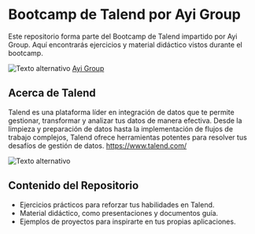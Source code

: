 # Bootcamp de Talend por Ayi Group


Este repositorio forma parte del Bootcamp de Talend impartido por Ayi Group. Aquí encontrarás ejercicios y material didáctico vistos durante el bootcamp.

![Texto alternativo](https://media.licdn.com/dms/image/D4D3DAQGTa4goejmwQg/image-scale_191_1128/0/1689788795811/ayigroup_cover?e=2147483647&v=beta&t=N-RUGMmFQmBJgE3PXaa8GSBQwb2RmHeBnVGWkP4hLug)
[Ayi Group](https://ayi.group/)

## Acerca de Talend

Talend es una plataforma líder en integración de datos que te permite gestionar, transformar y analizar tus datos de manera efectiva. Desde la limpieza y preparación de datos hasta la implementación de flujos de trabajo complejos, Talend ofrece herramientas potentes para resolver tus desafíos de gestión de datos. https://www.talend.com/


![Texto alternativo](https://res.cloudinary.com/talend/image/upload/q_auto,w_450,h_469/products/spot/diag-product-data-fabric_f4fblq.webp)

## Contenido del Repositorio

- Ejercicios prácticos para reforzar tus habilidades en Talend.
- Material didáctico, como presentaciones y documentos guía.
- Ejemplos de proyectos para inspirarte en tus propias aplicaciones.


